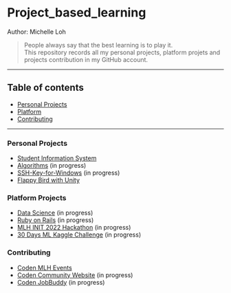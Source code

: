 # Project_based_learning
Author: Michelle Loh<br>
> People always say that the best learning is to play it. <br>
> This repository records all my personal projects, platform projets and projects contribution in my GitHub account.

---
## Table of contents
- [Personal Projects](https://github.com/Michelle-Lohwt/Project_based_learning/blob/master/README.md#personal-projects)
- [Platform](https://github.com/Michelle-Lohwt/Project_based_learning/blob/master/README.md#platform-projects)
- [Contributing](https://github.com/Michelle-Lohwt/Project_based_learning/blob/master/README.md#contributing)

---

### Personal Projects
- [Student Information System](https://github.com/Michelle-alt/Student-Information-System/tree/master)
- [Algorithms](https://github.com/Michelle-Lohwt/Algorithms) (in progress)
- [SSH-Key-for-Windows](https://github.com/Michelle-alt/SSH-Key-for-Windows) (in progress)
- [Flappy Bird with Unity](https://github.com/Michelle-Lohwt/Flappy-Bird-Unity)

### Platform Projects
- [Data Science](https://github.com/Michelle-Lohwt/Learn-Data-Science) (in progress)
- [Ruby on Rails](https://github.com/Michelle-Lohwt/Learn-Ruby-on-Rails) (in progress)
- [MLH INIT 2022 Hackathon](https://github.com/MLH-INIT-2022-Hackathon) (in progress)
- [30 Days ML Kaggle Challenge](https://github.com/Michelle-Lohwt/30-Days-ML-Kaggle-Challenge) (in progress)

### Contributing
- [Coden MLH Events](https://github.com/CodenCommunity/MLH-events)
- [Coden Community Website](https://github.com/CodenCommunity/Coden.github.io) (in progress)
- [Coden JobBuddy](https://github.com/CodenCommunity/JobBuddy) (in progress)
